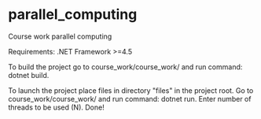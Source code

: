 # parallel_computing
Course work parallel computing

Requirements: .NET Framework >=4.5

To build the project go to course_work/course_work/ and run command: dotnet build.

To launch the project place files in directory "files" in the project root. Go to course_work/course_work/ and run command: dotnet run.
Enter number of threads to be used (N).
Done!

